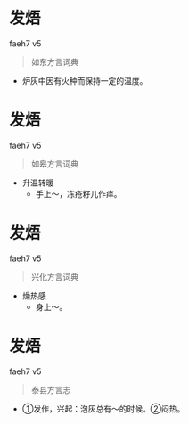 # 发焐
faeh7 v5
> 如东方言词典
- 炉灰中因有火种而保持一定的温度。

# 发焐
faeh7 v5
> 如皋方言词典
- 升温转暖
  - 手上～，冻疮籽儿作痒。

# 发焐
faeh7 v5
> 兴化方言词典
- 燥热感
  - 身上～。

# 发焐
faeh7 v5
> 泰县方言志
- ①发作，兴起：泡灰总有～的时候。②闷热。
